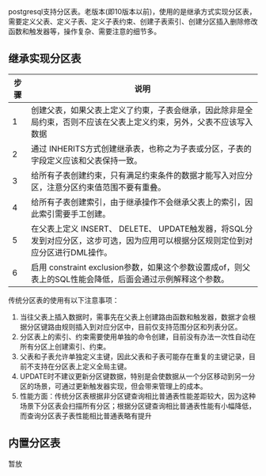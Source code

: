 postgresql支持分区表。老版本(即10版本以前)，使用的是继承方式实现分区表，需要定义父表、定义子表、定义子表约束、创建子表索引、创建分区插入删除修改函数和触发器等，操作复杂、需要注意的细节多。

## 继承实现分区表

步骤|说明
---|---
1|创建父表，如果父表上定义了约東，子表会继承，因此除非是全局约束，否则不应该在父表上定义约束，另外，父表不应该写入数据
2|通过 INHERITS方式创建继承表，也称之为子表或分区，子表的字段定义应该和父表保持一致。
3|给所有子表创建约束，只有满足约束条件的数据才能写入对应分区，注意分区约束值范围不要有重叠。
4|给所有子表创建索引，由于继承操作不会继承父表上的索引，因此索引需要手工创建。
5|在父表上定义 INSERT、 DELETE、 UPDATE触发器，将SQL分发到对应分区，这步可选，因为应用可以根据分区规则定位到对应分区进行DML操作。
6|启用 constraint exclusion参数，如果这个参数设置成of，则父表上的SQL性能会降低，后面会通过示例解释这个参数。

传统分区表的使用有以下注意事项：

1. 当往父表上插入数据时，需事先在父表上创建路由函数和触发器，数据才会根据分区键路由规则插入到对应分区中，目前仅支持范围分区和列表分区。
2. 分区表上的索引、约束需要使用单独的命令创建，目前没有办法一次性自动在所有分区上创建索引、约束。
3. 父表和子表允许单独定义主键，因此父表和子表可能存在重复的主键记录，目前不支持在分区表上定义全局主键。
4.  UPDATE时不建议更新分区键数据，特别是会使数据从一个分区移动到另一分区的场景，可通过更新触发器实现，但会带来管理上的成本。
5. 性能方面：传统分区表根据非分区键查询相比普通表性能差距较大，因为这种场景下分区表会扫描所有分区；根据分区键查询相比普通表性能有小幅降低，而查询分区表子表性能相比普通表略有提升

## 内置分区表
暂放
